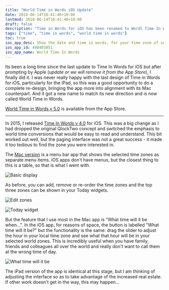 ```yaml
---
title: "World Time in Words iOS Update"
date: 2018-06-14T10:41:46+10:00
lastmod: 2018-06-14T10:41:46+10:00
draft: false
description: "Time in Words for iOS has been renamed to Wordl Time In Words and updated to version 5.0"
tags: ["time", "time in words", "world time in words"]
toc: true
ios_app_desc: Show the date and time in words, for your time zone of selected zones around the world.
ios_app_id: 498403851
ios_app_name: World Time In Words
---
```


Its been a long time since the last update to Time In Words for iOS but after prompting by Apple (_update or we will remove it from the App Store_), I finally did it. I was never really happy with the last design of Time in Words for iOS, particularly for the iPad, so this was a good opportunity to do a complete re-design, bringing the app more into alignment with its Mac counterpart. And it got a new name to match its new direction and is now called World Time in Words.

<!--more-->

[World Time in Words v 5.0][7] is available from the App Store.

---

In 2015, I released [Time In Words v 4.0][1] for iOS. This was a big change as I had dropped the original QlockTwo concept and switched the emphasis to world time conversions that would be easy to read and understand. This bit worked out well, but the paging interface was not a great success - it made it too tedious to find the zone you were interested in.

The [Mac version][3] is a menu bar app that shows the selected time zones as separate menu items. iOS apps don't have menus, but the closest thing to this is a table, so that is what I went with.

![Basic display][2]

As before, you can add, remove or re-order the time zones and the top three zones can be shown in your Today widgets.

![Edit zones][4]

![Today widget][5]

But the feature that I use most in the Mac app is "What time will it be when...". In the iOS app, for reasons of space, the button is labelled "What time will it be?" but the functionality is the same: drag the slider to adjust the hour in your local time zone and see what that hour will be in your selected world zones. This is incredibly useful when you have family, friends and colleagues all over the world and really don't want to call them at the wrong time of day.

![What time will it be][6]

The iPad version of the app is identical at this stage, but I am thinking of adjusting the interface so as to take advantage of the increased real estate. If other work doesn't get in the way, this may happen...

[1]: /post/2015/time-in-words-4.0/
[2]: /images/2018/WTiW-iOS.jpg
[3]: /time-in-words-for-mac/
[4]: /images/2018/WTiW-iOS-1.jpg
[5]: /images/2018/WTiW-iOS-4.jpg
[6]: /images/2018/WTiW-iOS-2.jpg
[7]: http://itunes.apple.com/app/time-in-words/id498403851
